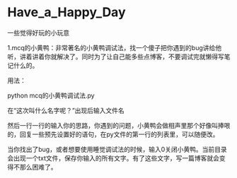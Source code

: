 # Have_a_Happy_Day
一些觉得好玩的小玩意

1.mcq的小黄鸭：非常著名的小黄鸭调试法，找一个傻子把你遇到的bug讲给他听，讲着讲着你就解决了。同时为了让自己能多些点博客，不要调试完就懒得写笔记什么的。

用法：

python mcq的小黄鸭调试法.py

在“这次叫什么名字呢？”出现后输入文件名

然后一行一行的输入你的思路，你遇到的问题，小黄鸭会做相声里那个好像叫捧哏的，回复一些预先设置好的语句，在py文件的第一行的列表里，可以随便改。

当你找出了bug，或者想要使用睡觉调试法的时候，输入0关闭小黄鸭。当前目录会出现一个txt文件，保存你输入的所有文字。有了这些文字，写一篇博客就会变得不那么困难了。